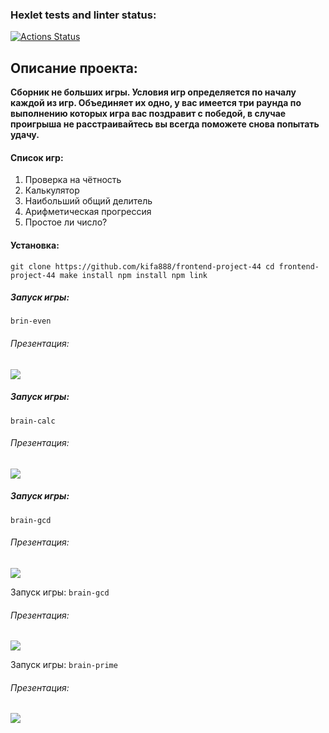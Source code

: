 ### Hexlet tests and linter status:
[![Actions Status](https://github.com/kifa888/frontend-project-44/workflows/hexlet-check/badge.svg)](https://github.com/kifa888/frontend-project-44/actions)

## Описание проекта:
**Сборник не больших игры. Условия игр определяется по началу каждой из игр. Объединяет их одно, у вас имеется три раунда по выполнению которых игра вас поздравит с победой, в случае проигрыша не расстраивайтесь вы всегда поможете снова попытать удачу.** 
#### Список игр:
1. Проверка на чётность
2. Калькулятор
3. Наибольший общий делитель
4. Арифметическая прогрессия
5. Простое ли число?

#### Установка:
``git clone https://github.com/kifa888/frontend-project-44
cd frontend-project-44
make install
npm install
npm link``


##### Запуск игры:
`brin-even`


###### Презентация:
<a href="https://asciinema.org/a/2pnXELT90ieUsZTShmwBBymSs" target="_blank"><img src="https://asciinema.org/a/2pnXELT90ieUsZTShmwBBymSs.svg" /></a>

##### Запуск игры:
`brain-calc`

###### Презентация: 
<a href="https://asciinema.org/a/yk3B0vW1ACmNTBzTbb0wu1AV1" target="_blank"><img src="https://asciinema.org/a/yk3B0vW1ACmNTBzTbb0wu1AV1.svg" /></a>


##### Запуск игры:
`brain-gcd`

###### Презентация:
<a href="https://asciinema.org/a/HNUSHmsejwDmge8NJqNaJXl20" target="_blank"><img src="https://asciinema.org/a/HNUSHmsejwDmge8NJqNaJXl20.svg" /></a>


Запуск игры:
`brain-gcd`

###### Презентация:
<a href="https://asciinema.org/a/HApgodzc0Xc6jQLivWKqg5mp3" target="_blank"><img src="https://asciinema.org/a/HApgodzc0Xc6jQLivWKqg5mp3.svg" /></a>

Запуск игры:
`brain-prime`

###### Презентация:
<a href="https://asciinema.org/a/TdgbJllUDeFZbOvthhoT29WH6" target="_blank"><img src="https://asciinema.org/a/TdgbJllUDeFZbOvthhoT29WH6.svg" /></a>